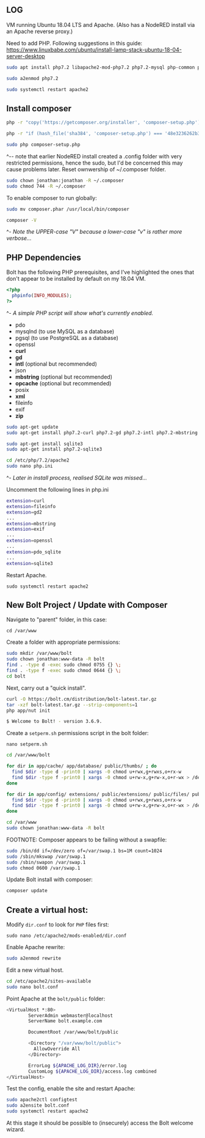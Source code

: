 ## LOG

VM running Ubuntu 18.04 LTS and Apache. (Also has a NodeRED install via an Apache reverse proxy.)

Need to add PHP. Following suggestions in this guide:
https://www.linuxbabe.com/ubuntu/install-lamp-stack-ubuntu-18-04-server-desktop

```bash
sudo apt install php7.2 libapache2-mod-php7.2 php7.2-mysql php-common php7.2-cli php7.2-common php7.2-json php7.2-opcache php7.2-readline

sudo a2enmod php7.2

sudo systemctl restart apache2
```

## Install composer

```bash
php -r "copy('https://getcomposer.org/installer', 'composer-setup.php');"

php -r "if (hash_file('sha384', 'composer-setup.php') === '48e3236262b34d30969dca3c37281b3b4bbe3221bda826ac6a9a62d6444cdb0dcd0615698a5cbe587c3f0fe57a54d8f5') { echo 'Installer verified'; } else { echo 'Installer corrupt'; unlink('composer-setup.php'); } echo PHP_EOL;"

sudo php composer-setup.php
```

^-- note that earlier NodeRED install created a .config folder with very restricted permissions, hence the sudo, but I'd be concerned this may cause problems later. Reset ownwership of ~/.composer folder.

```bash
sudo chown jonathan:jonathan -R ~/.composer
sudo chmod 744 -R ~/.composer
```

To enable composer to run globally:

```bash
sudo mv composer.phar /usr/local/bin/composer

composer -V
```
^- *Note the UPPER-case "V" because a lower-case "v" is rather more verbose...*

## PHP Dependencies

Bolt has the following PHP prerequisites, and I've highlighted the ones that don't appear to be installed by default on my 18.04 VM.

```php
<?php
  phpinfo(INFO_MODULES);
?>
```
^- *A simple PHP script will show what's currently enabled.*

* pdo
* mysqlnd (to use MySQL as a database)
* pgsql (to use PostgreSQL as a database)
* openssl
* **curl**
* **gd**
* **intl** (optional but recommended)
* json
* **mbstring** (optional but recommended)
* **opcache** (optional but recommended)
* posix
* **xml**
* fileinfo
* exif
* **zip**

```bash
sudo apt-get update
sudo apt-get install php7.2-curl php7.2-gd php7.2-intl php7.2-mbstring php7.2-opcache php7.2-xml php7.2-zip

sudo apt-get install sqlite3
sudo apt-get install php7.2-sqlite3

cd /etc/php/7.2/apache2
sudo nano php.ini
```
^- *Later in install process, realised SQLite was missed...*

Uncomment the following lines in php.ini

```bash
extension=curl
extension=fileinfo
extension=gd2
...
extension=mbstring
extension=exif
...
extension=openssl
...
extension=pdo_sqlite
...
extension=sqlite3
```

Restart Apache.

`sudo systemctl restart apache2`

## New Bolt Project / Update with Composer

Navigate to "parent" folder, in this case:

`cd /var/www`

Create a folder with appropriate permissions:

```bash
sudo mkdir /var/www/bolt
sudo chown jonathan:www-data -R bolt
find . -type d -exec sudo chmod 0755 {} \;
find . -type f -exec sudo chmod 0644 {} \;
cd bolt
```

Next, carry out a "quick install".

```bash
curl -O https://bolt.cm/distribution/bolt-latest.tar.gz
tar -xzf bolt-latest.tar.gz --strip-components=1
php app/nut init

$ Welcome to Bolt! - version 3.6.9.
```

Create a `setperm.sh` permissions script in the bolt folder:

`nano setperm.sh`

```bash
cd /var/www/bolt

for dir in app/cache/ app/database/ public/thumbs/ ; do
  find $dir -type d -print0 | xargs -0 chmod u+rwx,g+rwxs,o+rx-w
  find $dir -type f -print0 | xargs -0 chmod u+rw-x,g+rw-x,o+r-wx > /dev/null 2>&1
done

for dir in app/config/ extensions/ public/extensions/ public/files/ public/theme/ ; do
  find $dir -type d -print0 | xargs -0 chmod u+rwx,g+rwxs,o+rx-w
  find $dir -type f -print0 | xargs -0 chmod u+rw-x,g+rw-x,o+r-wx > /dev/null 2>&1
done

cd /var/www
sudo chown jonathan:www-data -R bolt
```

FOOTNOTE:
Composer appears to be failing without a swapfile:

```bash
sudo /bin/dd if=/dev/zero of=/var/swap.1 bs=1M count=1024
sudo /sbin/mkswap /var/swap.1
sudo /sbin/swapon /var/swap.1
sudo chmod 0600 /var/swap.1
```
  
Update Bolt install with composer:

```bash
composer update
```

## Create a virtual host:

Modify `dir.conf` to look for `PHP` files first:

```
sudo nano /etc/apache2/mods-enabled/dir.conf
```

Enable Apache rewrite:

```bash
sudo a2enmod rewrite
```

Edit a new virtual host.

```bash
cd /etc/apache2/sites-available
sudo nano bolt.conf
```

Point Apache at the `bolt/public` folder:

```bash
<VirtualHost *:80>
        ServerAdmin webmaster@localhost
        ServerName bolt.example.com

        DocumentRoot /var/www/bolt/public

        <Directory "/var/www/bolt/public">
          AllowOverride All
        </Directory>

        ErrorLog ${APACHE_LOG_DIR}/error.log
        CustomLog ${APACHE_LOG_DIR}/access.log combined
</VirtualHost>
```

Test the config, enable the site and restart Apache:

```bash
sudo apache2ctl configtest
sudo a2ensite bolt.conf
sudo systemctl restart apache2
```

At this stage it should be possible to (insecurely) access the Bolt welcome wizard.




